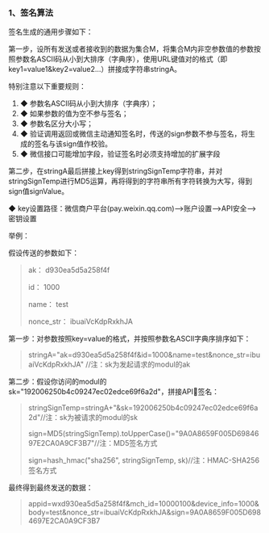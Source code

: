 ### 1、签名算法

签名生成的通用步骤如下：

第一步，设所有发送或者接收到的数据为集合M，将集合M内非空参数值的参数按照参数名ASCII码从小到大排序（字典序），使用URL键值对的格式（即key1=value1&key2=value2…）拼接成字符串stringA。

特别注意以下重要规则：

1. ◆ 参数名ASCII码从小到大排序（字典序）；
2. ◆ 如果参数的值为空不参与签名；
3. ◆ 参数名区分大小写；
4. ◆ 验证调用返回或微信主动通知签名时，传送的sign参数不参与签名，将生成的签名与该sign值作校验。
5. ◆ 微信接口可能增加字段，验证签名时必须支持增加的扩展字段

第二步，在stringA最后拼接上key得到stringSignTemp字符串，并对stringSignTemp进行MD5运算，再将得到的字符串所有字符转换为大写，得到sign值signValue。

◆ key设置路径：微信商户平台\(pay.weixin.qq.com\)--&gt;账户设置--&gt;API安全--&gt;密钥设置

举例：

假设传送的参数如下：

> ak： d930ea5d5a258f4f
>
> id： 1000
>
> name： test
>
> nonce\_str： ibuaiVcKdpRxkhJA

第一步：对参数按照key=value的格式，并按照参数名ASCII字典序排序如下：

> stringA="ak=d930ea5d5a258f4f&id=1000&name=test&nonce\_str=ibuaiVcKdpRxkhJA" //注：sk为发起请求的modul的ak

第二步：假设你访问的modul的sk="192006250b4c09247ec02edce69f6a2d"，拼接API签名：

> stringSignTemp=stringA+"&sk=192006250b4c09247ec02edce69f6a2d"//注：sk为被请求的modul的sk
>
> sign=MD5\(stringSignTemp\).toUpperCase\(\)="9A0A8659F005D6984697E2CA0A9CF3B7"//注：MD5签名方式
>
> sign=hash\_hmac\("sha256", stringSignTemp, sk\)//注：HMAC-SHA256签名方式

最终得到最终发送的数据：

> appid=wxd930ea5d5a258f4f&mch\_id=10000100&device\_info=1000&body=test&nonce\_str=ibuaiVcKdpRxkhJA&sign=9A0A8659F005D6984697E2CA0A9CF3B7



